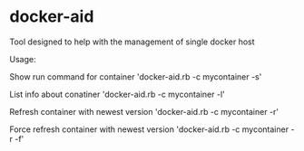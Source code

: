 # docker-aid

Tool designed to help with the management of single docker host

Usage:

Show run command for container
'docker-aid.rb -c mycontainer -s'

List info about conatiner
'docker-aid.rb -c mycontainer -l'

Refresh container with newest version
'docker-aid.rb -c mycontainer -r'

Force refresh container with newest version
'docker-aid.rb -c mycontainer -r -f'
